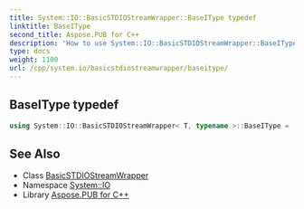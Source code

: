 ```yaml
---
title: System::IO::BasicSTDIOStreamWrapper::BaseIType typedef
linktitle: BaseIType
second_title: Aspose.PUB for C++
description: 'How to use System::IO::BasicSTDIOStreamWrapper::BaseIType typedef of System::IO::BasicSTDIOStreamWrapper class in C++.'
type: docs
weight: 1100
url: /cpp/system.io/basicstdiostreamwrapper/baseitype/
---
```

## BaseIType typedef




```cpp
using System::IO::BasicSTDIOStreamWrapper< T, typename >::BaseIType =  BasicSTDIStreamWrapper<T>
```

## See Also

* Class [BasicSTDIOStreamWrapper](../)
* Namespace [System::IO](../../)
* Library [Aspose.PUB for C++](../../../)
